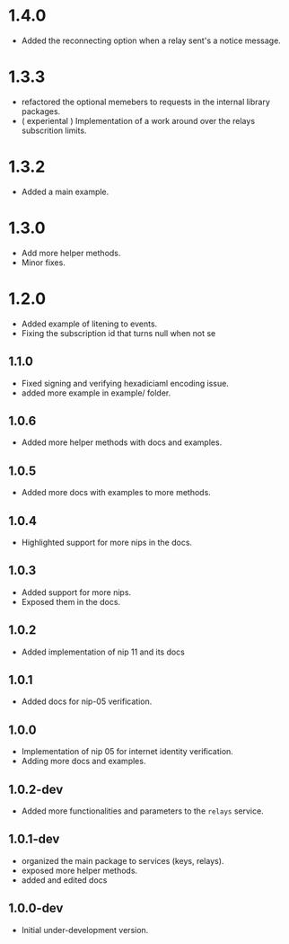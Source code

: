 # 1.4.0

- Added the reconnecting option when a relay sent's a notice message.

# 1.3.3

- refactored the optional memebers to requests in the internal library packages.
- ( experiental ) Implementation of a work around over the relays subscrition limits.

# 1.3.2

- Added a main example.

# 1.3.0

- Add more helper methods.
- Minor fixes.

# 1.2.0

- Added example of litening to events.
- Fixing the subscription id that turns null when not se

## 1.1.0

- Fixed signing and verifying hexadiciaml encoding issue.
- added more example in example/ folder.

## 1.0.6

- Added more helper methods with docs and examples.

## 1.0.5

- Added more docs with examples to more methods.

## 1.0.4

- Highlighted support for more nips in the docs.

## 1.0.3

- Added support for more nips.
- Exposed them in the docs.

## 1.0.2

- Added implementation of nip 11 and its docs

## 1.0.1

- Added docs for nip-05 verification.

## 1.0.0

- Implementation of nip 05 for internet identity verification.
- Adding more docs and examples.

## 1.0.2-dev

- Added more functionalities and parameters to the `relays` service.

## 1.0.1-dev

- organized the main package to services (keys, relays).
- exposed more helper methods.
- added and edited docs

## 1.0.0-dev

- Initial under-development version.
